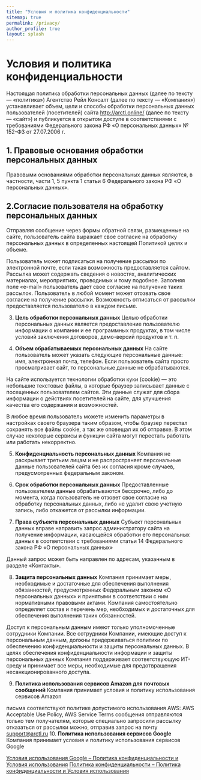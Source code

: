 ```yaml
---
title: "Условия и политика конфиденциальности"
sitemap: true
permalink: /privacy/
author_profile: true
layout: splash
---
```


# Условия и политика конфиденциальности

Настоящая политика обработки персональных данных (далее по тексту — «политика») Агентство Рейл Консалт (далее по тексту — «Компания») устанавливает объем, цели и способы обработки персональных данных пользователей (посетителей) сайта http://arctl.online/ (далее по тексту — «сайт») и публикуется в открытом доступе в соответствиями с требованиями Федерального закона РФ «О персональных данных» № 152-ФЗ от 27.07.2006 г.

## 1. **Правовые основания обработки персональных данных**
Правовыми основаниями обработки персональных данных являются, в частности, части 1, 5 пункта 1 статьи 6 Федерального закона РФ «О персональных данных».

##  **2.Согласие пользователя на обработку персональных данных**
Отправляя сообщение через формы обратной связи, размещенные на сайте, пользователь сайта выражает свое согласие на обработку персональных данных в определенных настоящей Политикой целях и объеме.

Пользователь может подписаться на получение рассылки по электронной почте, если такая возможность предоставляется сайтом. Рассылка может содержать сведения о новостях, аналитических материалах, мероприятиях, проводимых и тому подобное. Заполняя поле «e-mail» пользователь дает свое согласие на получение таких рассылок. Пользователь в любой момент может отозвать свое согласие на получение рассылки. Возможность отписаться от рассылки предоставляется пользователю в каждом письме.

3. **Цель обработки персональных данных**
Целью обработки персональных данных является предоставление пользователю информации о компании и ее программных продуктах, в том числе условий заключения договоров, демо-версий продуктов и т. п.

4. **Объем обрабатываемых персональных данных**
На сайте пользователь может указать следующие персональные данные: имя, электронная почта, телефон. Если пользователь сайта просто просматривает сайт, то персональные данные не обрабатываются.

На сайте используется технологии обработки куки (cookie) — это небольшие текстовые файлы, в которые браузер записывает данные с посещенных пользователем сайтов. Эти данные служат для сбора информации о действиях посетителей на сайте, для улучшения качества его содержания и возможностей.

В любое время пользователь можете изменить параметры в настройках своего браузера таким образом, чтобы браузер перестал сохранять все файлы cookie, а так же оповещал их об отправке. В этом случае некоторые сервисы и функции сайта могут перестать работать или работать некорректно.

5. **Конфиденциальность персональных данных**
Компания не раскрывает третьим лицам и не распространяет персональные данные пользователей сайта без их согласия кроме случаев, предусмотренных федеральным законом.

6. **Срок обработки персональных данных**
Предоставленные пользователем данные обрабатываются бессрочно, либо до момента, когда пользователь не отзовет свое согласие на обработку персональных данных, либо не удалит свою учетную запись, либо откажется от рассылки информации.

7. **Права субъекта персональных данных**
Субъект персональных данных вправе направить запрос администратору сайта на получение информации, касающейся обработки его персональных данных в соответствии с требованиями статьи 14 Федерального закона РФ «О персональных данных»

Данный запрос может быть направлен по адресам, указанным в разделе «Контакты».

8. **Защита персональных данных**
Компания принимает меры, необходимые и достаточные для обеспечения выполнения обязанностей, предусмотренных Федеральным законом «О персональных данных» и принятыми в соответствии с ним нормативными правовыми актами. Компания самостоятельно определяет состав и перечень мер, необходимых и достаточных для обеспечения выполнения таких обязанностей.

Доступ к персональным данным имеют только уполномоченные сотрудники Компании. Все сотрудники Компании, имеющие доступ к персональным данным, должны придерживаться политики по обеспечению конфиденциальности и защиты персональных данных. В целях обеспечения конфиденциальности информации и защиты персональных данных Компания поддерживает соответствующую ИТ-среду и принимает все меры, необходимые для предотвращения несанкционированного доступа.

9. **Политика использования сервисов Amazon для почтовых сообщений**
Компания принимает условия и политику использования сервисов Amazon

письма соответствуют политике допустимого использования AWS: AWS Acceptable Use Policy, AWS Service Terms
сообщения отправляются только тем получателям, которые специально запросили рассылку
отказаться от рассылки можно, отправив запрос на почту support@arctl.ru
10. **Политика использования сервисов Google**
Компания принимает условия и политику использования сервисов Google

[Условия использования Google – Политика конфиденциальности и Условия использования](https://policies.google.com/terms?hl=ru)
[Политика конфиденциальности – Политика конфиденциальности и Условия использования](https://policies.google.com/privacy?hl=ru)
